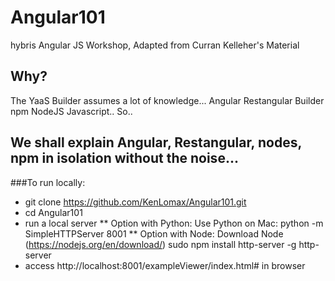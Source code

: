 # Angular101
hybris Angular JS Workshop, Adapted from Curran Kelleher's Material


## Why?

The YaaS Builder assumes a lot of knowledge...
Angular 
Restangular
Builder
npm
NodeJS
Javascript..
So..

## We shall explain Angular, Restangular, nodes, npm in isolation without the noise...

###To run locally:
>
* git clone https://github.com/KenLomax/Angular101.git
* cd Angular101
* run a local server 
** Option with Python: Use Python on Mac: 
  python -m SimpleHTTPServer 8001 
** Option with Node: 
  Download Node (https://nodejs.org/en/download/)
  sudo npm install http-server -g
  http-server
* access http://localhost:8001/exampleViewer/index.html# in browser



